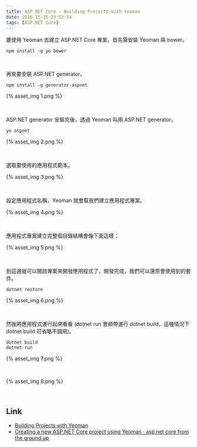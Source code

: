 ```yaml
---
title: ASP.NET Core - Building Projects with Yeoman
date: 2016-11-15 23:53:54
tags: [ASP.NET Core]
---
```


要使用 Yeoman 去建立 ASP.NET Core 專案，首先需安裝 Yeoman 與 bower。  

<!-- More -->

    npm install -g yo bower

<br/>


再來要安裝 ASP.NET generator。  

    npm install -g generator-aspnet

{% asset_img 1.png %}

<br/>


ASP.NET generator 安裝完後，透過 Yeoman 叫用 ASP.NET generator。  

    yo aspnet

{% asset_img 2.png %}

<br/>


選取要使用的應用程式範本。  

{% asset_img 3.png %}

<br/>


設定應用程式名稱，Yeoman 就會幫我們建立應用程式專案。  

{% asset_img 4.png %}

<br/>


應用程式專案建立完整個目錄結構會像下面這樣：  

{% asset_img 5.png %}

<br/>


到這邊就可以開啟專案來開發應用程式了，開發完成，我們可以還原會使用到的套件。  

    dotnet restore

{% asset_img 6.png %}

<br/>


然後將應用程式運行起來看看 (dotnet run 會順帶運行 dotnet build，這種情況下 dotnet build 可省略不調用)。  

    dotnet build
    dotnet run


{% asset_img 7.png %}

<br/>


{% asset_img 8.png %}

<br/>


Link
----
* [Building Projects with Yeoman](https://docs.microsoft.com/en-us/aspnet/core/client-side/yeoman)
* [Creating a new ASP.NET Core project using Yeoman · asp.net core from the ground up](https://openlearningportal.gitbooks.io/all-about-asp-net-core/content/creating_a_new_aspnet_core_project_using_yeoman.html)

